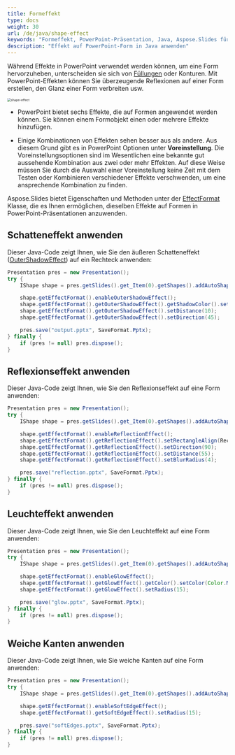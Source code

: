 ```yaml
---
title: Formeffekt
type: docs
weight: 30
url: /de/java/shape-effect
keywords: "Formeffekt, PowerPoint-Präsentation, Java, Aspose.Slides für Java"
description: "Effekt auf PowerPoint-Form in Java anwenden"
---
```


Während Effekte in PowerPoint verwendet werden können, um eine Form hervorzuheben, unterscheiden sie sich von [Füllungen](/slides/de/java/shape-formatting/#gradient-fill) oder Konturen. Mit PowerPoint-Effekten können Sie überzeugende Reflexionen auf einer Form erstellen, den Glanz einer Form verbreiten usw.

<img src="shape-effect.png" alt="shape-effect" style="zoom:50%;" />

* PowerPoint bietet sechs Effekte, die auf Formen angewendet werden können. Sie können einem Formobjekt einen oder mehrere Effekte hinzufügen.

* Einige Kombinationen von Effekten sehen besser aus als andere. Aus diesem Grund gibt es in PowerPoint Optionen unter **Voreinstellung**. Die Voreinstellungsoptionen sind im Wesentlichen eine bekannte gut aussehende Kombination aus zwei oder mehr Effekten. Auf diese Weise müssen Sie durch die Auswahl einer Voreinstellung keine Zeit mit dem Testen oder Kombinieren verschiedener Effekte verschwenden, um eine ansprechende Kombination zu finden.

Aspose.Slides bietet Eigenschaften und Methoden unter der [EffectFormat](https://reference.aspose.com/slides/java/com.aspose.slides/EffectFormat) Klasse, die es Ihnen ermöglichen, dieselben Effekte auf Formen in PowerPoint-Präsentationen anzuwenden.

## **Schatteneffekt anwenden**

Dieser Java-Code zeigt Ihnen, wie Sie den äußeren Schatteneffekt ([OuterShadowEffect](https://reference.aspose.com/slides/java/com.aspose.slides/EffectFormat#setOuterShadowEffect--)) auf ein Rechteck anwenden:

```java
Presentation pres = new Presentation();
try {
    IShape shape = pres.getSlides().get_Item(0).getShapes().addAutoShape(ShapeType.RoundCornerRectangle, 20, 20, 200, 150);

    shape.getEffectFormat().enableOuterShadowEffect();
    shape.getEffectFormat().getOuterShadowEffect().getShadowColor().setColor(Color.DARK_GRAY);
    shape.getEffectFormat().getOuterShadowEffect().setDistance(10);
    shape.getEffectFormat().getOuterShadowEffect().setDirection(45);

    pres.save("output.pptx", SaveFormat.Pptx);
} finally {
    if (pres != null) pres.dispose();
}
```

## **Reflexionseffekt anwenden**

Dieser Java-Code zeigt Ihnen, wie Sie den Reflexionseffekt auf eine Form anwenden:

```java
Presentation pres = new Presentation();
try {
    IShape shape = pres.getSlides().get_Item(0).getShapes().addAutoShape(ShapeType.RoundCornerRectangle, 20, 20, 200, 150);

    shape.getEffectFormat().enableReflectionEffect();
    shape.getEffectFormat().getReflectionEffect().setRectangleAlign(RectangleAlignment.Bottom);
    shape.getEffectFormat().getReflectionEffect().setDirection(90);
    shape.getEffectFormat().getReflectionEffect().setDistance(55);
    shape.getEffectFormat().getReflectionEffect().setBlurRadius(4);

    pres.save("reflection.pptx", SaveFormat.Pptx);
} finally {
    if (pres != null) pres.dispose();
}
```

## **Leuchteffekt anwenden**

Dieser Java-Code zeigt Ihnen, wie Sie den Leuchteffekt auf eine Form anwenden:

```java
Presentation pres = new Presentation();
try {
    IShape shape = pres.getSlides().get_Item(0).getShapes().addAutoShape(ShapeType.RoundCornerRectangle, 20, 20, 200, 150);

    shape.getEffectFormat().enableGlowEffect();
    shape.getEffectFormat().getGlowEffect().getColor().setColor(Color.MAGENTA);
    shape.getEffectFormat().getGlowEffect().setRadius(15);

    pres.save("glow.pptx", SaveFormat.Pptx);
} finally {
    if (pres != null) pres.dispose();
}
```

## **Weiche Kanten anwenden**

Dieser Java-Code zeigt Ihnen, wie Sie weiche Kanten auf eine Form anwenden:

```java
Presentation pres = new Presentation();
try {
    IShape shape = pres.getSlides().get_Item(0).getShapes().addAutoShape(ShapeType.RoundCornerRectangle, 20, 20, 200, 150);

    shape.getEffectFormat().enableSoftEdgeEffect();
    shape.getEffectFormat().getSoftEdgeEffect().setRadius(15);

    pres.save("softEdges.pptx", SaveFormat.Pptx);
} finally {
    if (pres != null) pres.dispose();
}
```